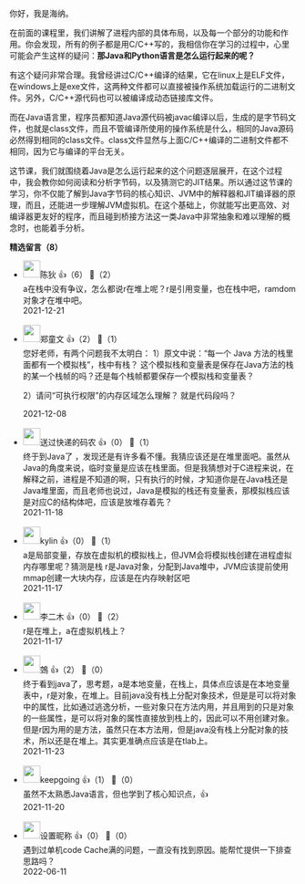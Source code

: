 你好，我是海纳。

在前面的课程里，我们讲解了进程内部的具体布局，以及每一个部分的功能和作用。你会发现，所有的例子都是用C/C++写的，我相信你在学习的过程中，心里可能会产生这样的疑问：**那Java和Python语言是怎么运行起来的呢？**

有这个疑问非常合理。我曾经讲过C/C++编译的结果，它在linux上是ELF文件，在windows上是exe文件，这两种文件都可以直接被操作系统加载运行的二进制文件。另外，C/C++源代码也可以被编译成动态链接库文件。

而在Java语言里，程序员都知道Java源代码被javac编译以后，生成的是字节码文件，也就是class文件，而且不管编译所使用的操作系统是什么，相同的Java源码必然得到相同的class文件。class文件显然与上面C/C++编译的二进制文件都不相同，因为它与编译的平台无关。

这节课，我们就围绕着Java是怎么运行起来的这个问题逐层展开，在这个过程中，我会教你如何阅读和分析字节码，以及猜测它的JIT结果。所以通过这节课的学习，你不仅能了解到Java字节码的核心知识、JVM中的解释器和JIT编译器的原理，而且，还能进一步理解JVM虚拟机。在这个基础上，你就能写出更高效、对编译器更友好的程序，而且碰到桥接方法这一类Java中非常抽象和难以理解的概念时，也能着手分析。
<div><strong>精选留言（8）</strong></div><ul>
<li><img src="https://static001.geekbang.org/account/avatar/00/1e/b3/32/0ee78a1a.jpg" width="30px"><span>陈狄</span> 👍（6） 💬（2）<div>a在栈中没有争议，怎么都说r在堆上呢？r是引用变量，也在栈中吧，ramdom对象才在堆中吧。</div>2021-12-21</li><br/><li><img src="https://static001.geekbang.org/account/avatar/00/0f/ba/4d/7ba09ff0.jpg" width="30px"><span>郑童文</span> 👍（2） 💬（1）<div>您好老师，有两个问题我不太明白：
1）原文中说：“每一个 Java 方法的栈里面都有一个模拟栈”，栈中有栈？ 这个模拟栈和变量表是保存在Java方法的栈的某一个栈帧的吗？还是每个栈帧都要保存一个模拟栈和变量表？

2）请问“可执行权限”的内存区域怎么理解？ 就是代码段吗？</div>2021-12-08</li><br/><li><img src="https://static001.geekbang.org/account/avatar/00/18/39/d2/845c0e39.jpg" width="30px"><span>送过快递的码农</span> 👍（0） 💬（1）<div>终于到Java了 ，发现还是有许多看不懂。我猜应该还是在堆里面吧。虽然从Java的角度来说，临时变量是应该在栈里面。但是我猜想对于C进程来说，在解释之前，进程是不知道的啊，只有执行的时候，才知道你是在Java栈还是Java堆里面，而且老师也说过，Java是模拟的栈还有变量表，那模拟栈应该是对应C的结构体吧，应该是放堆存着先？</div>2021-11-18</li><br/><li><img src="https://static001.geekbang.org/account/avatar/00/14/9e/50/21e0beca.jpg" width="30px"><span>kylin</span> 👍（0） 💬（1）<div>a是局部变量，存放在虚拟机的模拟栈上，但JVM会将模拟栈创建在进程虚拟内存哪里呢？猜测是栈
r是Java对象，分配到Java堆中，JVM应该提前使用mmap创建一大块内存，应该是在内存映射区吧</div>2021-11-17</li><br/><li><img src="https://static001.geekbang.org/account/avatar/00/10/d4/f3/129d6dfe.jpg" width="30px"><span>李二木</span> 👍（0） 💬（2）<div>r是在堆上，a在虚拟机栈上？</div>2021-11-17</li><br/><li><img src="https://static001.geekbang.org/account/avatar/00/10/cf/c6/6a2d0a5e.jpg" width="30px"><span>鵼</span> 👍（2） 💬（0）<div>终于看到java了，思考题，a是本地变量，在栈上，具体点应该是在本地变量表中，r是对象，在堆上。目前java没有栈上分配对象技术，但是是可以将对象中的属性，比如通过逃逸分析，一些对象只在方法内用，并且用到的只是对象的一些属性，是可以将对象的属性直接放到栈上的，因此可以不用创建对象。但是r因为用的是方法，虽然只在本方法用，但是java没有栈上分配对象的技术，所以还是在堆上。其实更准确点应该是在tlab上。</div>2021-11-23</li><br/><li><img src="https://static001.geekbang.org/account/avatar/00/16/73/9b/67a38926.jpg" width="30px"><span>keepgoing</span> 👍（1） 💬（0）<div>虽然不太熟悉Java语言，但也学到了核心知识点，👍</div>2021-11-20</li><br/><li><img src="https://static001.geekbang.org/account/avatar/00/28/59/52/1d92a110.jpg" width="30px"><span>设置昵称</span> 👍（0） 💬（0）<div>遇到过单机code Cache满的问题，一直没有找到原因。能帮忙提供一下排查思路吗？</div>2022-06-11</li><br/>
</ul>